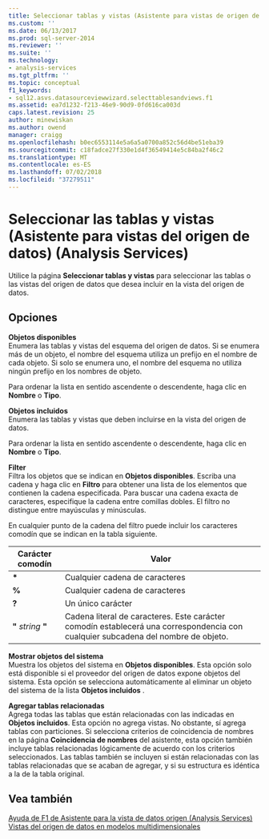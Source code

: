 ```yaml
---
title: Seleccionar tablas y vistas (Asistente para vistas de origen de datos) (Analysis Services) | Microsoft Docs
ms.custom: ''
ms.date: 06/13/2017
ms.prod: sql-server-2014
ms.reviewer: ''
ms.suite: ''
ms.technology:
- analysis-services
ms.tgt_pltfrm: ''
ms.topic: conceptual
f1_keywords:
- sql12.asvs.datasourceviewwizard.selecttablesandviews.f1
ms.assetid: ea7d1232-f213-46e9-90d9-0fd616ca003d
caps.latest.revision: 25
author: minewiskan
ms.author: owend
manager: craigg
ms.openlocfilehash: b0ec6553114e5a6a5a0700a852c56d4be51eba39
ms.sourcegitcommit: c18fadce27f330e1d4f36549414e5c84ba2f46c2
ms.translationtype: MT
ms.contentlocale: es-ES
ms.lasthandoff: 07/02/2018
ms.locfileid: "37279511"
---
```

# <a name="select-tables-and-views-data-source-view-wizard-analysis-services"></a>Seleccionar las tablas y vistas (Asistente para vistas del origen de datos) (Analysis Services)
  Utilice la página **Seleccionar tablas y vistas** para seleccionar las tablas o las vistas del origen de datos que desea incluir en la vista del origen de datos.  
  
## <a name="options"></a>Opciones  
 **Objetos disponibles**  
 Enumera las tablas y vistas del esquema del origen de datos. Si se enumera más de un objeto, el nombre del esquema utiliza un prefijo en el nombre de cada objeto. Si solo se enumera uno, el nombre del esquema no utiliza ningún prefijo en los nombres de objeto.  
  
 Para ordenar la lista en sentido ascendente o descendente, haga clic en **Nombre** o **Tipo**.  
  
 **Objetos incluidos**  
 Enumera las tablas y vistas que deben incluirse en la vista del origen de datos.  
  
 Para ordenar la lista en sentido ascendente o descendente, haga clic en **Nombre** o **Tipo**.  
  
 **Filter**  
 Filtra los objetos que se indican en **Objetos disponibles**. Escriba una cadena y haga clic en **Filtro** para obtener una lista de los elementos que contienen la cadena especificada. Para buscar una cadena exacta de caracteres, especifique la cadena entre comillas dobles. El filtro no distingue entre mayúsculas y minúsculas.  
  
 En cualquier punto de la cadena del filtro puede incluir los caracteres comodín que se indican en la tabla siguiente.  
  
|Carácter comodín|Valor|  
|------------------------|-----------|  
|**\***|Cualquier cadena de caracteres|  
|**%**|Cualquier cadena de caracteres|  
|**?**|Un único carácter|  
|**"** *string* **"**|Cadena literal de caracteres. Este carácter comodín establecerá una correspondencia con cualquier subcadena del nombre de objeto.|  
  
 **Mostrar objetos del sistema**  
 Muestra los objetos del sistema en **Objetos disponibles**. Esta opción solo está disponible si el proveedor del origen de datos expone objetos del sistema. Esta opción se selecciona automáticamente al eliminar un objeto del sistema de la lista **Objetos incluidos** .  
  
 **Agregar tablas relacionadas**  
 Agrega todas las tablas que están relacionadas con las indicadas en **Objetos incluidos**. Esta opción no agrega vistas. No obstante, sí agrega tablas con particiones. Si selecciona criterios de coincidencia de nombres en la página **Coincidencia de nombres** del asistente, esta opción también incluye tablas relacionadas lógicamente de acuerdo con los criterios seleccionados. Las tablas también se incluyen si están relacionadas con las tablas relacionadas que se acaban de agregar, y si su estructura es idéntica a la de la tabla original.  
  
## <a name="see-also"></a>Vea también  
 [Ayuda de F1 de Asistente para la vista de datos origen &#40;Analysis Services&#41;](data-source-view-wizard-f1-help-analysis-services.md)   
 [Vistas del origen de datos en modelos multidimensionales](multidimensional-models/data-source-views-in-multidimensional-models.md)  
  
  
